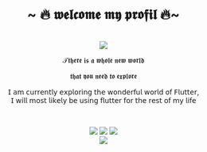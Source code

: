 <body> 
<center>
<h1 align="center">~ 🔥 𝖜𝖊𝖑𝖈𝖔𝖒𝖊 𝖒𝖞 𝖕𝖗𝖔𝖋𝖎𝖑  🔥~</h1>
<br>
<div align="center">
<!-- <a href="https://discord.com/users/202740603790819328" > -->
  <a href="https://ryanprwdev.netlify.app/" >
   <img src="https://lanyard.kyrie25.me/api/822475459500834877?waveColor=8B8BFA&waveSpotifyColor=B48EF7&gradient=7E37F9-B48EF7-E568C4&imgStyle=square"  />
  </a>
    <br>
  <p>𝒯𝖙𝖍𝖊𝖗𝖊 𝖎𝖘 𝖆 𝖜𝖍𝖔𝖑𝖊 𝖓𝖊𝖜 𝖜𝖔𝖗𝖑𝖉</p>
  <p>𝖙𝖍𝖆𝖙 𝖞𝖔𝖚 𝖓𝖊𝖊𝖉 𝖙𝖔 𝖊𝖝𝖕𝖑𝖔𝖗𝖊</p>
  <p>𝖨 𝖺𝗆 𝖼𝗎𝗋𝗋𝖾𝗇𝗍𝗅𝗒 𝖾𝗑𝗉𝗅𝗈𝗋𝗂𝗇𝗀 𝗍𝗁𝖾 𝗐𝗈𝗇𝖽𝖾𝗋𝖿𝗎𝗅 𝗐𝗈𝗋𝗅𝖽 𝗈𝖿 𝖥𝗅𝗎𝗍𝗍𝖾𝗋, 
    <br> 𝖨 𝗐𝗂𝗅𝗅 𝗆𝗈𝗌𝗍 𝗅𝗂𝗄𝖾𝗅𝗒 𝖻𝖾 𝗎𝗌𝗂𝗇𝗀 𝖿𝗅𝗎𝗍𝗍𝖾𝗋 𝖿𝗈𝗋 𝗍𝗁𝖾 𝗋𝖾𝗌𝗍 𝗈𝖿 𝗆𝗒 𝗅𝗂𝖿𝖾</p>
 <br>
</div>
  <p align="center"><img src="https://img.shields.io/badge/Flutter%20-%231DA1F2.svg?&style=for-the-badge&logo=flutter&logoColor=white"/> <img src="https://img.shields.io/badge/FastAPI-005571?style=for-the-badge&logo=fastapi"/> <img src="https://img.shields.io/badge/mysql-%2300f.svg?style=for-the-badge&logo=mysql&logoColor=white"/><br>
<img src="https://img.shields.io/badge/dart-%230175C2.svg?style=for-the-badge&logo=dart&logoColor=white"/> <br>
    <div align="center">
<!-- <img src="https://i.imgur.com/jx17oHT.gif"> -->
      </div>
</body>
